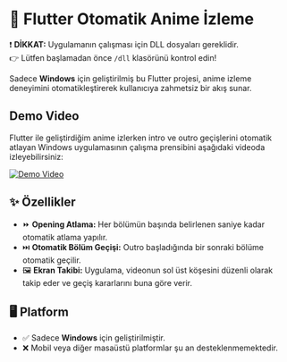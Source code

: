 # 🎥 Flutter Otomatik Anime İzleme

❗ **DİKKAT:** Uygulamanın çalışması için DLL dosyaları gereklidir.  
👉 Lütfen başlamadan önce `/dll` klasörünü kontrol edin!

Sadece **Windows** için geliştirilmiş bu Flutter projesi, anime izleme deneyimini otomatikleştirerek kullanıcıya zahmetsiz bir akış sunar.

## Demo Video

Flutter ile geliştirdiğim anime izlerken intro ve outro geçişlerini otomatik atlayan Windows uygulamasının çalışma prensibini aşağıdaki videoda izleyebilirsiniz:

[![Demo Video](https://img.youtube.com/vi/Y_g2-s3mjZA/0.jpg)](https://www.youtube.com/watch?v=Y_g2-s3mjZA)

## ✨ Özellikler
- ⏩ **Opening Atlama:** Her bölümün başında belirlenen saniye kadar otomatik atlama yapılır.
- ⏭️ **Otomatik Bölüm Geçişi:** Outro başladığında bir sonraki bölüme otomatik geçilir.
- 🖼️ **Ekran Takibi:** Uygulama, videonun sol üst köşesini düzenli olarak takip eder ve geçiş kararlarını buna göre verir.
## 🖥️ Platform
- ✅ Sadece **Windows** için geliştirilmiştir.
- ❌ Mobil veya diğer masaüstü platformlar şu an desteklenmemektedir.
